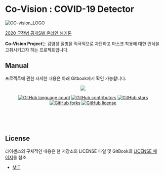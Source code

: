 # Co-Vision : COVID-19 Detector
![CO-vision\_LOGO](https://user-images.githubusercontent.com/41141851/97099932-c0968d00-16d1-11eb-96b0-1afd2c0c455f.PNG)

[2020 군장병 공개SW 온라인 해커톤](https://osam.kr/main/page.jsp?pid=offline.offline19)

**Co-Vision Project**는 감염성 질병을 적극적으로 차단하고 마스크 착용에 대한 인식을 고취시키고자 하는 프로젝트입니다.

## Manual
프로젝트에 관한 자세한 내용은 아래 Gitbook에서 확인 가능합니다.
<p align="center">
<a href="https://co-vision.gitbook.io/co-vision-1//">
<img src="https://img.shields.io/badge/GitBook-project_doc-blue?&style=for-the-badge&logo=github">
</a>
</p>

<p align="center">
	<a href="https://github.com/osamhack2020/IoT_COVID19-Detector_CO-vision/search?l=TSX&type=code"><img alt="GitHub language count" src="https://img.shields.io/github/languages/count/osamhack2020/IoT_COVID19-Detector_CO-vision"></a>
	<a href="https://github.com/osamhack2020/IoT_COVID19-Detector_CO-vision/graphs/contributors"><img alt="GitHub contributors" src="https://img.shields.io/github/contributors/osamhack2020/IoT_COVID19-Detector_CO-vision?color=success"></a>
	<a href="https://github.com/osamhack2020/IoT_COVID19-Detector_CO-vision/stargazers"><img alt="GitHub stars" src="https://img.shields.io/github/stars/osamhack2020/IoT_COVID19-Detector_CO-vision"></a>
	<a href="https://github.com/osamhack2020/IoT_COVID19-Detector_CO-vision/network"><img alt="GitHub forks" src="https://img.shields.io/github/forks/osamhack2020/IoT_COVID19-Detector_CO-vision"></a>
	<a href="https://github.com/osamhack2020/IoT_COVID19-Detector_CO-vision/blob/master/LICENSE"><img alt="GitHub license" src="https://img.shields.io/github/license/osamhack2020/IoT_COVID19-Detector_CO-vision"></a>
</p>
<br><br><br>

## License
라이센스의 구체적인 내용은 현 저장소의 LICENSE 파일 및 GitBook의 <a href="https://co-vision.gitbook.io/co-vision-1/license/">LICENSE 페이지</a>를 참조.

* [MIT](https://github.com/osam2020-WEB/Sample-ProjectName-TeamName/blob/master/license.md)

